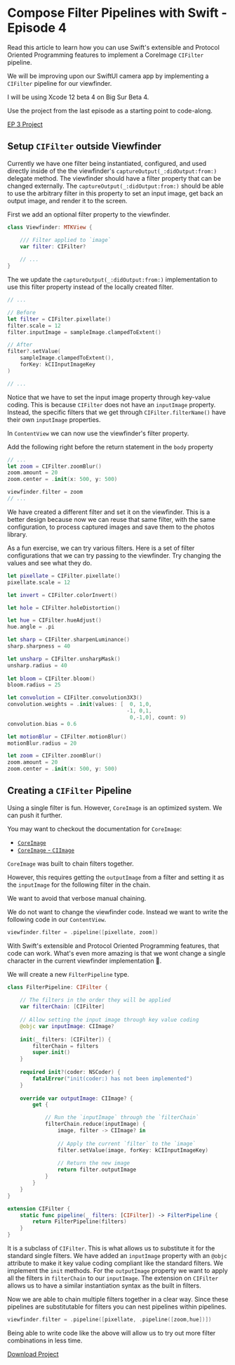 # Compose Filter Pipelines with Swift - Episode 4

<!-- statement of empowerment -->
Read this article to learn how you can use Swift's extensible and Protocol Oriented Programming features to implement a CoreImage `CIFilter` pipeline.

<!-- status update -->
We will be improving upon our SwiftUI camera app by implementing a `CIFilter` pipeline for our viewfinder.

<!-- tool and environment version -->
I will be using Xcode 12 beta 4 on Big Sur Beta 4.

<!-- call to action -->
Use the project from the last episode as a starting point to code-along.

<!-- material download -->
[EP 3 Project](https://github.com/ianleon/BlogCam/tree/Ep3)

## Setup `CIFilter` outside Viewfinder

Currently we have one filter being instantiated, configured, and used directly inside of the the viewfinder's  `captureOutput(_:didOutput:from:)` delegate method. The viewfinder should have a filter property that can be changed externally. The `captureOutput(_:didOutput:from:)` should be able to use the arbitrary filter in this property to set an input image, get back an output image, and render it to the screen.

First we add an optional filter property to the viewfinder.

```swift
class Viewfinder: MTKView {

    /// Filter applied to `image`
    var filter: CIFilter?
    
    // ...
}
```


The we update the `captureOutput(_:didOutput:from:)` implementation to use this filter property instead of the locally created filter.

```swift
// ... 

// Before
let filter = CIFilter.pixellate()
filter.scale = 12
filter.inputImage = sampleImage.clampedToExtent()

// After
filter?.setValue(
    sampleImage.clampedToExtent(),
    forKey: kCIInputImageKey
)

// ...
```

Notice that we have to set the input image property through key-value coding. This is because `CIFilter` does not have an `inputImage` property. Instead, the specific filters that we get through `CIFilter.filterName()` have their own `inputImage` properties.

In `ContentView` we can now use the viewfinder's filter property.

Add the following right before the return statement in the `body` property

```swift
// ...
let zoom = CIFilter.zoomBlur()
zoom.amount = 20
zoom.center = .init(x: 500, y: 500)

viewfinder.filter = zoom
// ...
```

We have created a different filter and set it on the viewfinder. This is a better design because now we can reuse that same filter, with the same configuration, to process captured images and save them to the photos library.

As a fun exercise, we can try various filters. Here is a set of filter configurations that we can try passing to the viewfinder. Try changing the values and see what they do.

```swift
let pixellate = CIFilter.pixellate()
pixellate.scale = 12

let invert = CIFilter.colorInvert()

let hole = CIFilter.holeDistortion()

let hue = CIFilter.hueAdjust()
hue.angle = .pi

let sharp = CIFilter.sharpenLuminance()
sharp.sharpness = 40

let unsharp = CIFilter.unsharpMask()
unsharp.radius = 40
        
let bloom = CIFilter.bloom()
bloom.radius = 25

let convolution = CIFilter.convolution3X3()
convolution.weights = .init(values: [  0, 1,0,
                                      -1, 0,1,
                                       0,-1,0], count: 9)
convolution.bias = 0.6

let motionBlur = CIFilter.motionBlur()
motionBlur.radius = 20

let zoom = CIFilter.zoomBlur()
zoom.amount = 20
zoom.center = .init(x: 500, y: 500)
```

## Creating a `CIFilter` Pipeline

Using a single filter is fun. However, `CoreImage` is an optimized system. We can push it further. 

You may want to checkout the documentation for `CoreImage`: 

- [`CoreImage`](https://developer.apple.com/documentation/coreimage)
- [`CoreImage` - `CIImage`](https://developer.apple.com/documentation/coreimage/ciimage)

`CoreImage` was built to chain filters together.

However, this requires getting the `outputImage` from a filter and setting it as the `inputImage` for the following filter in the chain.

We want to avoid that verbose manual chaining. 

We do not want to change the viewfinder code. Instead we want to write the following code in our `ContentView`.

```swift
viewfinder.filter = .pipeline([pixellate, zoom])
```

With Swift's extensible and Protocol Oriented Programming features, that code can work. What's even more amazing is that we wont change a single character in the current viewfinder implementation 🤯.

We will create a new `FilterPipeline` type. 

```swift
class FilterPipeline: CIFilter {
    
    // The filters in the order they will be applied
    var filterChain: [CIFilter]
    
    // Allow setting the input image through key value coding
    @objc var inputImage: CIImage?
    
    init(_ filters: [CIFilter]) {
        filterChain = filters
        super.init()
    }
    
    required init?(coder: NSCoder) {
        fatalError("init(coder:) has not been implemented")
    }
    
    override var outputImage: CIImage? {
        get {

            // Run the `inputImage` through the `filterChain`
            filterChain.reduce(inputImage) {
                image, filter -> CIImage? in
                
                // Apply the current `filter` to the `image`
                filter.setValue(image, forKey: kCIInputImageKey)
                
                // Return the new image
                return filter.outputImage
            }
        }
    }
}

extension CIFilter {
    static func pipeline(_ filters: [CIFilter]) -> FilterPipeline {
        return FilterPipeline(filters)
    }
}
```

It is a subclass of `CIFilter`. This is what allows us to substitute it for the standard single filters. We have added an `inputImage` property with an `@objc` attribute to make it key value coding compliant like the standard filters. We implement the `init` methods. For the `outputImage` property we want to apply all the filters in `filterChain` to our `inputImage`. The extension on `CIFilter` allows us to have a similar instantiation syntax as the built in filters.

Now we are able to chain multiple filters together in a clear way. Since these pipelines are substitutable for filters you can nest pipelines within pipelines.

```swift
viewfinder.filter = .pipeline([pixellate, .pipeline([zoom,hue])])
```

Being able to write code like the above will allow us to try out more filter combinations in less time.

[Download Project](https://github.com/ianleon/BlogCam/tree/Ep4)
